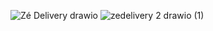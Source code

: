 
![Zé Delivery drawio](https://github.com/matheus11111119/Banco-de-dados-/assets/143233265/0dbebce4-1a9a-4ddb-9d73-a3817a553fbf)
![zedelivery 2 drawio (1)](https://github.com/matheus11111119/Banco-de-dados-/assets/143233265/547cd182-bd0b-4d59-8ce1-dca064cf3c58)
